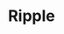 ---
layout: docs
title: Ripple
github: https://github.com/react-native-material-design/react-native-material-design/blob/master/lib/Ripple.js
---